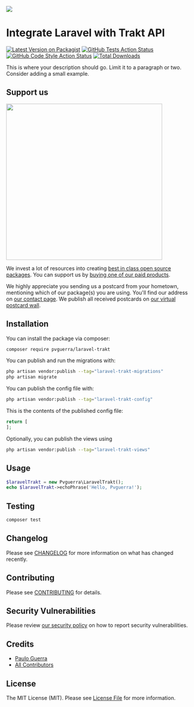 
[<img src="https://github-ads.s3.eu-central-1.amazonaws.com/support-ukraine.svg?t=1" />](https://supportukrainenow.org)

# Integrate Laravel with Trakt API

[![Latest Version on Packagist](https://img.shields.io/packagist/v/pvguerra/laravel-trakt.svg?style=flat-square)](https://packagist.org/packages/pvguerra/laravel-trakt)
[![GitHub Tests Action Status](https://img.shields.io/github/workflow/status/pvguerra/laravel-trakt/run-tests?label=tests)](https://github.com/pvguerra/laravel-trakt/actions?query=workflow%3Arun-tests+branch%3Amain)
[![GitHub Code Style Action Status](https://img.shields.io/github/workflow/status/pvguerra/laravel-trakt/Check%20&%20fix%20styling?label=code%20style)](https://github.com/pvguerra/laravel-trakt/actions?query=workflow%3A"Check+%26+fix+styling"+branch%3Amain)
[![Total Downloads](https://img.shields.io/packagist/dt/pvguerra/laravel-trakt.svg?style=flat-square)](https://packagist.org/packages/pvguerra/laravel-trakt)

This is where your description should go. Limit it to a paragraph or two. Consider adding a small example.

## Support us

[<img src="https://github-ads.s3.eu-central-1.amazonaws.com/laravel-trakt.jpg?t=1" width="419px" />](https://spatie.be/github-ad-click/laravel-trakt)

We invest a lot of resources into creating [best in class open source packages](https://spatie.be/open-source). You can support us by [buying one of our paid products](https://spatie.be/open-source/support-us).

We highly appreciate you sending us a postcard from your hometown, mentioning which of our package(s) you are using. You'll find our address on [our contact page](https://spatie.be/about-us). We publish all received postcards on [our virtual postcard wall](https://spatie.be/open-source/postcards).

## Installation

You can install the package via composer:

```bash
composer require pvguerra/laravel-trakt
```

You can publish and run the migrations with:

```bash
php artisan vendor:publish --tag="laravel-trakt-migrations"
php artisan migrate
```

You can publish the config file with:

```bash
php artisan vendor:publish --tag="laravel-trakt-config"
```

This is the contents of the published config file:

```php
return [
];
```

Optionally, you can publish the views using

```bash
php artisan vendor:publish --tag="laravel-trakt-views"
```

## Usage

```php
$laravelTrakt = new Pvguerra\LaravelTrakt();
echo $laravelTrakt->echoPhrase('Hello, Pvguerra!');
```

## Testing

```bash
composer test
```

## Changelog

Please see [CHANGELOG](CHANGELOG.md) for more information on what has changed recently.

## Contributing

Please see [CONTRIBUTING](https://github.com/spatie/.github/blob/main/CONTRIBUTING.md) for details.

## Security Vulnerabilities

Please review [our security policy](../../security/policy) on how to report security vulnerabilities.

## Credits

- [Paulo Guerra](https://github.com/pvguerra)
- [All Contributors](../../contributors)

## License

The MIT License (MIT). Please see [License File](LICENSE.md) for more information.
